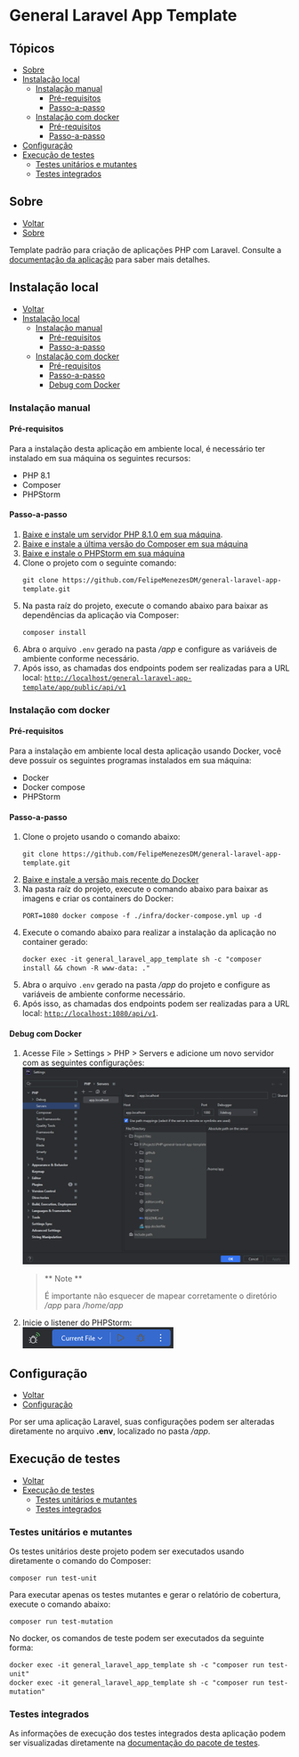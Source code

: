 # General Laravel App Template
## Tópicos
- [Sobre](#sobre)
- [Instalação local](#instalação-local)
    - [Instalação manual](#instalação-manual)
        - [Pré-requisitos](#pré-requisitos)
        - [Passo-a-passo](#passo-a-passo)
    - [Instalação com docker](#instalação-com-docker)
        - [Pré-requisitos](#pré-requisitos-1)
        - [Passo-a-passo](#passo-a-passo-1)
- [Configuração](#configuração)
- [Execução de testes](#execução-de-testes)
    - [Testes unitários e mutantes](#testes-unitários-e-mutantes)
    - [Testes integrados](#testes-integrados)

## Sobre
- [Voltar](#tópicos)
- [Sobre](#sobre)

Template padrão para criação de aplicações PHP com Laravel. Consulte a [documentação da aplicação](./app/README.md) para saber mais detalhes.

## Instalação local
- [Voltar](#tópicos)
- [Instalação local](#instalação-local)
    - [Instalação manual](#instalação-manual)
        - [Pré-requisitos](#pré-requisitos)
        - [Passo-a-passo](#passo-a-passo)
    - [Instalação com docker](#instalação-com-docker)
        - [Pré-requisitos](#pré-requisitos-1)
        - [Passo-a-passo](#passo-a-passo-1)
        - [Debug com Docker](#debug-com-docker)

### Instalação manual
#### Pré-requisitos
Para a instalação desta aplicação em ambiente local, é necessário ter instalado em sua máquina os seguintes recursos:
- PHP 8.1
- Composer
- PHPStorm

#### Passo-a-passo
1. [Baixe e instale um servidor PHP 8.1.0 em sua máquina](https://www.apachefriends.org/pt_br/index.html).
2. [Baixe e instale a última versão do Composer em sua máquina](https://getcomposer.org/download/)
3. [Baixe e instale o PHPStorm em sua máquina](https://www.jetbrains.com/pt-br/phpstorm/download/#section=windows)
4. Clone o projeto com o seguinte comando:
   ```
   git clone https://github.com/FelipeMenezesDM/general-laravel-app-template.git
   ```
5. Na pasta raíz do projeto, execute o comando abaixo para baixar as dependências da aplicação via Composer:
   ```
   composer install
   ```
6. Abra o arquivo `.env` gerado na pasta _/app_ e configure as variáveis de ambiente conforme necessário.
7. Após isso, as chamadas dos endpoints podem ser realizadas para a URL local: [``http://localhost/general-laravel-app-template/app/public/api/v1``](http://localhost/general-laravel-app-template/app/public/api/v1)

### Instalação com docker
#### Pré-requisitos
Para a instalação em ambiente local desta aplicação usando Docker, você deve possuir os seguintes programas instalados em sua máquina:

- Docker
- Docker compose
- PHPStorm

#### Passo-a-passo
1. Clone o projeto usando o comando abaixo:
   ```
   git clone https://github.com/FelipeMenezesDM/general-laravel-app-template.git
   ```
2. [Baixe e instale a versão mais recente do Docker](https://docs.docker.com/desktop/install/windows-install/)
3. Na pasta raíz do projeto, execute o comando abaixo para baixar as imagens e criar os containers do Docker:
   ```
   PORT=1080 docker compose -f ./infra/docker-compose.yml up -d
   ```
4. Execute o comando abaixo para realizar a instalação da aplicação no container gerado:
   ```
   docker exec -it general_laravel_app_template sh -c "composer install && chown -R www-data: ."
   ```
5. Abra o arquivo `.env` gerado na pasta _/app_ do projeto e configure as variáveis de ambiente conforme necessário.
6. Após isso, as chamadas dos endpoints podem ser realizadas para a URL local: [``http://localhost:1080/api/v1``](http://localhost:1080/api/v1).

#### Debug com Docker
1. Acesse File > Settings > PHP > Servers e adicione um novo servidor com as seguintes configurações:<br>
   ![](./assets/phpstorm-debug-docker.png)
   > ** Note **
   > 
   > É importante não esquecer de mapear corretamente o diretório _/app_ para _/home/app_
2. Inicie o listener do PHPStorm:<br>
   ![](./assets/phpstorm-debug-start.png)

## Configuração
- [Voltar](#tópicos)
- [Configuração](#configuração)

Por ser uma aplicação Laravel, suas configurações podem ser alteradas diretamente no arquivo **.env**, localizado no pasta _/app_.

## Execução de testes
- [Voltar](#tópicos)
- [Execução de testes](#execução-de-testes)
    - [Testes unitários e mutantes](#testes-unitários-e-mutantes)
    - [Testes integrados](#testes-integrados)

### Testes unitários e mutantes
Os testes unitários deste projeto podem ser executados usando diretamente o comando do Composer:
```
composer run test-unit
```

Para executar apenas os testes mutantes e gerar o relatório de cobertura, execute o comando abaixo:
```
composer run test-mutation
```

No docker, os comandos de teste podem ser executados da seguinte forma:
```
docker exec -it general_laravel_app_template sh -c "composer run test-unit"
docker exec -it general_laravel_app_template sh -c "composer run test-mutation"
```

### Testes integrados
As informações de execução dos testes integrados desta aplicação podem ser visualizadas diretamente na [documentação do pacote de testes](./tests/README.md).
